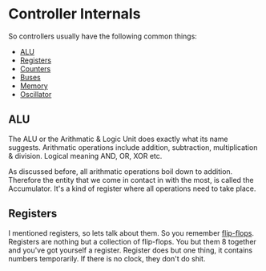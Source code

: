 # Controller Internals

So controllers usually have the following common things:
 * [ALU](#ALU)
 * [Registers](#Registers)
 * [Counters](#counters)
 * [Buses](#buses)
 * [Memory](#memory)
 * [Oscillator](#oscillator)


## ALU

The ALU or the Arithmatic & Logic Unit does exactly what its name suggests. Arithmatic operations include addition, subtraction, multiplication & division. Logical meaning AND, OR, XOR etc.

As discussed before, all arithmatic operations boil down to addition. Therefore the entity that we come in contact in with the most, is called the Accumulator. It's a kind of register where all operations need to take place.


## Registers

I mentioned registers, so lets talk about them. So you remember [flip-flops](https://en.wikipedia.org/wiki/Flip-flop_(electronics)). Registers are nothing but a collection of flip-flops. You but them 8 together and you've got yourself a register. Register does but one thing, it contains numbers temporarily. If there is no clock, they don't do shit.


